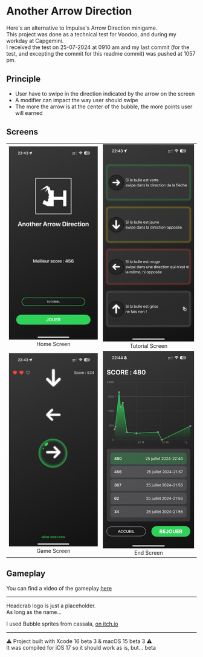 # Another Arrow Direction

Here's an alternative to Impulse's Arrow Direction minigame. <br />
This project was done as a technical test for Voodoo, and during my workday at Capgemini. <br />
I received the test on 25-07-2024 at 0910 am and my last commit (for the test, and excepting the commit for this readme commit) was pushed at 1057 pm. <br />

## Principle

- User have to swipe in the direction indicated by the arrow on the screen
- A modifier can impact the way user should swipe
- The more the arrow is at the center of the bubble, the more points user will earned

## Screens

| | |
|:-------------------------:|:-------------------------:|
|<img width="512" alt="Home Screen" src="Images/Home.PNG"> Home Screen |  <img width="512" alt="Tutorial Screen" src="Images/Tutorial.PNG"> Tutorial Screen |
|<img width="512" alt="Game Screen" src="Images/Game.PNG"> Game Screen |  <img width="512" alt="End Screen" src="Images/EndScreen.PNG"> End Screen |

## Gameplay

You can find a video of the gameplay [here](Images/Gameplay.mp4)

---

Headcrab logo is just a placeholder. <br />
As long as the name... <br />

I used Bubble sprites from cassala, [on itch.io](https://cassala.itch.io/bubble-sprites)

---

⚠️ Project built with Xcode 16 beta 3 & macOS 15 beta 3 ⚠️ <br />
It was compiled for iOS 17 so it should work as is, but... beta
